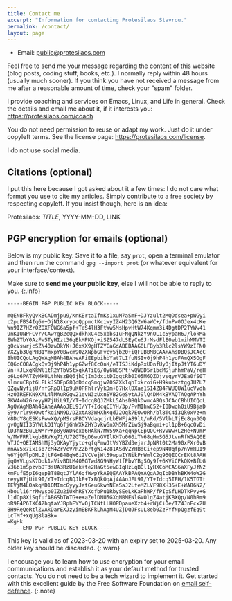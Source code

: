 ```yaml
---
title: Contact me
excerpt: "Information for contacting Protesilaos Stavrou."
permalink: /contact/
layout: page
---
```


- Email: <public@protesilaos.com>

Feel free to send me your message regarding the content of this website
(blog posts, coding stuff, books, etc.).  I normally reply within 48
hours (usually much sooner).  If you think you have not received a
message from me after a reasonable amount of time, check your "spam"
folder.

I provide coaching and services on Emacs, Linux, and Life in general.
Check the details and email me about it, if it interests you:
<https://protesilaos.com/coach>

You do not need permission to reuse or adapt my work.  Just do it under
copyleft terms.  See the license page: <https://protesilaos.com/license>.

I do not use social media.

## Citations (optional)

I put this here because I got asked about it a few times: I do not care
what format you use to cite my articles.  Simply contribute to a free
society by respecting copyleft.  If you insist though, here is an idea:

Protesilaos: _TITLE_, YYYY-MM-DD, LINK

## PGP encryption for emails (optional)

Below is my public key.  Save it to a file, say `prot`, open a terminal
emulator and then run the command `gpg --import prot` (or whatever
equivalent for your interface/context).

Make sure to **send me your public key**, else I will not be able to
reply to you.
{:.info}


```
-----BEGIN PGP PUBLIC KEY BLOCK-----

mQENBFkyQvkBCADmjpu9/KnKErtaIfmKs1xuM7aSmF+DJYzult2MQDdsea+pWGyi
c2puFBS4Iq6Y+DjN18xryooQppmctKciwyIZ4H23Q62W6aWC+/fdnPw0OJex4cKe
Wn9IZ7HZrOZOXFOWG6a5pf+TeS4lH3FtWw5MsHpvHtW74Kqmm3i4DgtDP2TYWw41
9nKIUNPFCvr/CAwYgB2cQQxdkhxC4c5xbbs1uFNgQNkzY9nOL1c5ypaH6J/lokMa
EWhZTbY0AzFw5TyHIzt36qEkMPKOj+iSZ547dLSEyCu6JrMsdFlE0eb1mihMMVTI
gOcVswrjcSZN40zwDkYK+J6xKX9gHTZYCaGdABEBAAG0LFByb3Rlc2lsYW9zIFN0
YXZyb3UgPHB1YmxpY0Bwcm90ZXNpbGFvcy5jb20+iQFUBBMBCAA+AhsDBQsJCAcC
BhUICQoLAgQWAgMBAh4BAheAFiEEpbihbYat7LIfuNSIv0j9hP4h1yoFAmQX5OgF
CQ6oCO8ACgkQv0j9hP4h1ypGZwf8CcOnK/eTISJiKdpRxUDnfUy0jItpJtYT6uDY
Vn++JLxqKkWl1tR2YTbVStxgkATiE6/Oy6W8SPtjwQWBD5r1bcMSjuhhmPaV/reH
o6Lq6PATZyMkULthNszBQ6jhCjIm3dxitDIggtRb0I05M6QZDjvsqyrVJEa0fS0T
slmruCBptGLFLkJSDEpG8QdDdcqSmqjw70SZXkIqhIxkroiG+H9kub+ztggJUZU7
QZqvNyfijU/nfGRpOlIp9uK0PFhlrVykDm+67HxlDXae1514ZB4PWUQUW1ucVvdh
Hz03REFKN9XAL4lMAuRGgw21evN3zUxnSVB2GeSytAJ9lQ4DM4kBVAQTAQgAPhYh
BKW4oW2GreyyH7jUiL9I/YT+IdcqBQJZMkL5AhsDBQkDwmcABQsJCAcCBhUICQoL
AgQWAgMBAh4BAheAAAoJEL9I/YT+IdcqCIYH/3p/FvMIhwC52+I0Dwqh0iU9BjaD
Sy9/rlr9HOwtfkqiNN9D/DZxtA83WHXhKqdJ2Oqk7EOwORh/bl8TC4i3Qk0xVz+m
Y8DoY8gESKsFwwXQ/pMSrsPBOYVdaqcjrLbEWFjA89lt/mRd/5VlbLTjEc8qn3GQ
gvOgNII35YWLkO1Yq6fjGhWXkZHY3vkw6nXM5MrZiwSj9aBqmi+pl1pB+6qcOvDi
lD3hNzBuLEWMrPKp8y0WDNexq6HAkN7MW59Xa+qqNpCEpQOC+RvVWw+LzHe+N9mP
W/MWFRRlkgb8RVKq71/U72GT8gD6wuGVIlKH7u060iTN68qHmSG5JtvnRfW5AQ0E
WTJC+QEIAMShMj3yOKAyYjytc+qfqFmwJtVsYBZd3ejarJpNRt0t2Ma90xFXr0vB
mnAV5x7ixIso7cM4ZrVcV/RZZbrtgW14Z81ASdVZYHBdCi+ep9N4Uqfp7nVmRUI9
W6YjQFlpDMLZjtFG+B48qW6i2VCVejWt59wpaIYNikPrWmlC2g96QECCrEKt8AAH
jq0+VLgsK7Dok1aVivBDLM4OBGTwd8G9NHyWtfPbvYBgSOy9f+6KViCPkQK+BfUG
v36b1mSpzvbDT3sUA3RzU1ek+te2HaGt5ewGIqHzLqBOl1yHXCoMCAS6aXFyJfN2
kmFufE5pI6gepBT88qtJYlA6qfWwpYkAEQEAAYkBPAQYAQgAJgIbDBYhBKW4oW2G
reyyH7jUiL9I/YT+IdcqBQJkF+TxBQkOqAj4AAoJEL9I/YT+Idcq5IEH/1K5TGTt
TEVjM4LOakqMD1QMImcGyyyJetGeu6kwhNEaSaJ2LfeMZLVF98XH35+E+WA86N2/
Hbouli6rrMwyso0IZu2iUxhRSYXcfbPu1RbySEeLkKaPhWP/fPIpSfLHDTkPvy+G
l1dOp8XiSqfufABGSbTWTG+e+aZelDNU5GXqNBMENlGVOlgZ4atjKBXQp/N0hRm9
oR9F4P6IXC42hqtaYJBphEYYvOjTCNtLLHOPDpaueXzb4+rWjCiOe/TZ4JnEcx2U
BH9ReQeRtlZvAkDarEXJzyimEBKFkLhAgM4UZjDQJFsUL8eb0ZzPYfNpQgzfEq9t
LcTMf+xqUg8la8k=
=KgHk
-----END PGP PUBLIC KEY BLOCK-----
```

This key is valid as of 2023-03-20 with an expiry set to 2025-03-20.
Any older key should be discarded.
{:.warn}

I encourage you to learn how to use encryption for your email
communications and establish it as your default method for trusted
contacts.  You do not need to be a tech wizard to implement it.  Get
started with this excellent guide by the Free Software Foundation on
[email self-defence](https://emailselfdefense.fsf.org/en/).
{:.note}
